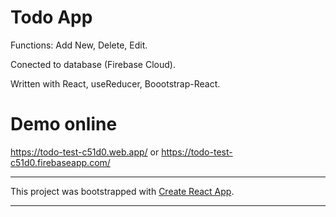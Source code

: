 # Todo App

Functions: Add New, Delete, Edit.

Conected to database (Firebase Cloud).

Written with React, useReducer, Boootstrap-React.

# Demo online

https://todo-test-c51d0.web.app/
or
https://todo-test-c51d0.firebaseapp.com/

---

This project was bootstrapped with [Create React App](https://github.com/facebook/create-react-app).

---
